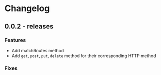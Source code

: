 # Changelog

## 0.0.2 - releases

### Features
 - Add matchRoutes method
 - Add `get`, `post`, `put`, `delete` method for their corresponding HTTP method

### Fixes
